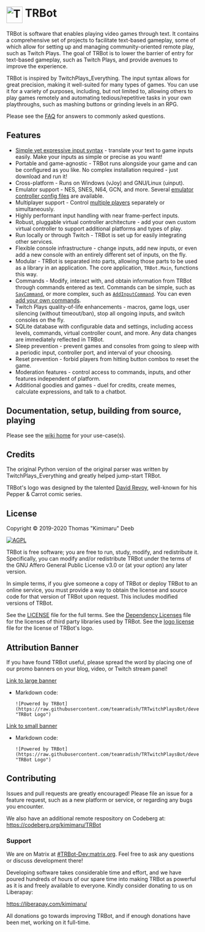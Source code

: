 # <img src="./Logo/TRBotLogo.png" alt="TRBot" height="43" width="42" align="top"/> TRBot

TRBot is software that enables playing video games through text. It contains a comprehensive set of projects to facilitate text-based gameplay, some of which allow for setting up and managing community-oriented remote play, such as Twitch Plays. The goal of TRBot is to lower the barrier of entry for text-based gameplay, such as Twitch Plays, and provide avenues to improve the experience.

TRBot is inspired by TwitchPlays_Everything. The input syntax allows for great precision, making it well-suited for many types of games. You can use it for a variety of purposes, including, but not limited to, allowing others to play games remotely and automating tedious/repetitive tasks in your own playthroughs, such as mashing buttons or grinding levels in an RPG.

Please see the [FAQ](./Wiki/FAQ.md) for answers to commonly asked questions.

## Features
* [Simple yet expressive input syntax](./Wiki/Syntax-Walkthrough.md) - translate your text to game inputs easily. Make your inputs as simple or precise as you want!
* Portable and game-agnostic - TRBot runs alongside your game and can be configured as you like. No complex installation required - just download and run it!
* Cross-platform - Runs on Windows (vJoy) and GNU/Linux (uinput).
* Emulator support - NES, SNES, N64, GCN, and more. Several [emulator controller config files](./Emulator%20Controller%20Configs) are available.
* Multiplayer support - Control [multiple players](./Wiki/Syntax-Walkthrough.md#multi-controller-inputs) separately or simultaneously.
* Highly performant input handling with near frame-perfect inputs.
* Robust, pluggable virtual controller architecture - add your own custom virtual controller to support additional platforms and types of play.
* Run locally or through Twitch - TRBot is set up for easily integrating other services.
* Flexible console infrastructure - change inputs, add new inputs, or even add a new console with an entirely different set of inputs, on the fly.
* Modular - TRBot is separated into parts, allowing those parts to be used as a library in an application. The core application, `TRBot.Main`, functions this way.
* Commands - Modify, interact with, and obtain information from TRBot through commands entered as text. Commands can be simple, such as [`SayCommand`](./TRBot/TRBot.Commands/Commands/SayCommand.cs), or more complex, such as [`AddInputCommand`](./TRBot/TRBot.Commands/Commands/AddInputCommand.cs). You can even [add your own commands](./Wiki/Custom-Commands.md). 
* Twitch Plays quality-of-life enhancements - macros, game logs, user silencing (without timeout/ban), stop all ongoing inputs, and switch consoles on the fly.
* SQLite database with configurable data and settings, including access levels, commands, virtual controller count, and more. Any data changes are immediately reflected in TRBot.
* Sleep prevention - prevent games and consoles from going to sleep with a periodic input, controller port, and interval of your choosing.
* Reset prevention - forbid players from hitting button combos to reset the game.
* Moderation features - control access to commands, inputs, and other features independent of platform.
* Additional goodies and games - duel for credits, create memes, calculate expressions, and talk to a chatbot.

## Documentation, setup, building from source, playing
Please see the [wiki home](./Wiki/Home.md) for your use-case(s).

## Credits
The original Python version of the original parser was written by TwitchPlays_Everything and greatly helped jump-start TRBot.

TRBot's logo was designed by the talented [David Revoy](https://www.davidrevoy.com/), well-known for his Pepper & Carrot comic series.

## License
Copyright © 2019-2020 Thomas "Kimimaru" Deeb

[![AGPL](https://www.gnu.org/graphics/agplv3-155x51.png)](https://www.gnu.org/licenses/agpl-3.0.en.html)

TRBot is free software; you are free to run, study, modify, and redistribute it. Specifically, you can modify and/or redistribute TRBot under the terms of the GNU Affero General Public License v3.0 or (at your option) any later version.

In simple terms, if you give someone a copy of TRBot or deploy TRBot to an online service, you must provide a way to obtain the license and source code for that version of TRBot upon request. This includes modified versions of TRBot.

See the [LICENSE](./LICENSE) file for the full terms. See the [Dependency Licenses](./Dependency%20Licenses) file for the licenses of third party libraries used by TRBot. See the [logo license](./Logo/Logo%20License) file for the license of TRBot's logo.

## Attribution Banner
If you have found TRBot useful, please spread the word by placing one of our promo banners on your blog, video, or Twitch stream panel!

[Link to large banner](https://raw.githubusercontent.com/teamradish/TRTwitchPlaysBot/develop/Logo/TRBotLogo_Promo.png)
- Markdown code:
    ```
    ![Powered by TRBot](https://raw.githubusercontent.com/teamradish/TRTwitchPlaysBot/develop/Logo/TRBotLogo_Promo.png "TRBot Logo")
    ```

[Link to small banner](https://raw.githubusercontent.com/teamradish/TRTwitchPlaysBot/develop/Logo/TRBotLogo_Promo_Small.png)
- Markdown code: 
    ```
    ![Powered by TRBot](https://raw.githubusercontent.com/teamradish/TRTwitchPlaysBot/develop/Logo/TRBotLogo_Promo_Small.png "TRBot Logo")
    ```

## Contributing
Issues and pull requests are greatly encouraged! Please file an issue for a feature request, such as a new platform or service, or regarding any bugs you encounter.

We also have an additional remote respository on Codeberg at: https://codeberg.org/kimimaru/TRBot

### Support
We are on Matrix at [#TRBot-Dev:matrix.org](https://matrix.to/#/!hTfcbsKMAuenQAetQm:matrix.org?via=matrix.org). Feel free to ask any questions or discuss development there!

Developing software takes considerable time and effort, and we have poured hundreds of hours of our spare time into making TRBot as powerful as it is and freely available to everyone. Kindly consider donating to us on Liberapay:

https://liberapay.com/kimimaru/

All donations go towards improving TRBot, and if enough donations have been met, working on it full-time.
